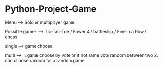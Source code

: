 # Python-Project-Game

Menu --> Solo or multiplayer game

Possible games --> Tic-Tac-Toe / Power 4 / battleship /  Five in a Row / chess

single --> game choose

multi --> 1. game choose by vote or if not same vote random between two
          2. can choose random for a random game
